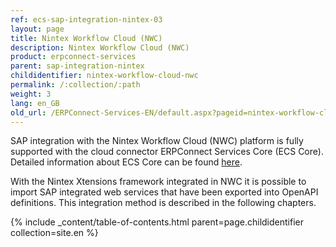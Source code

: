 ```yaml
---
ref: ecs-sap-integration-nintex-03
layout: page
title: Nintex Workflow Cloud (NWC)
description: Nintex Workflow Cloud (NWC)
product: erpconnect-services
parent: sap-integration-nintex
childidentifier: nintex-workflow-cloud-nwc
permalink: /:collection/:path
weight: 3
lang: en_GB
old_url: /ERPConnect-Services-EN/default.aspx?pageid=nintex-workflow-cloud-nwc
---
```


SAP integration with the Nintex Workflow Cloud (NWC) platform is fully supported with the cloud connector ERPConnect Services Core (ECS Core). Detailed information about ECS Core can be found [here](../ecs-core).

With the Nintex Xtensions framework integrated in NWC it is possible to import SAP integrated web services that have been exported into OpenAPI definitions. This integration method is described in the following chapters. 

{% include _content/table-of-contents.html parent=page.childidentifier collection=site.en %} 